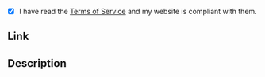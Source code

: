 
- [x] I have read the [Terms of Service](https://github.com/SillyBilly-Boo/sillybilly.club?tab=coc-ov-file) and my website is compliant with them.

## Link
<!-- Link to your website -->

## Description
<!-- Description of your website. -->
